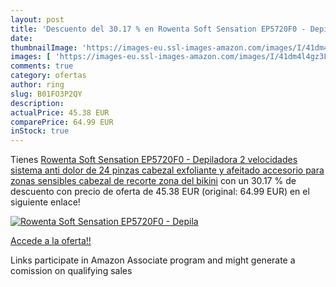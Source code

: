 ```yaml
---
layout: post
title: 'Descuento del 30.17 % en Rowenta Soft Sensation EP5720F0 - Depila'
date: 
thumbnailImage: 'https://images-eu.ssl-images-amazon.com/images/I/41dm4l4gz3L._SL200_.jpg'
images: [ 'https://images-eu.ssl-images-amazon.com/images/I/41dm4l4gz3L._SL200_.jpg' ]
comments: true
category: ofertas
author: ring
slug: B01FO3P2QY
description:
actualPrice: 45.38 EUR
comparePrice: 64.99 EUR
inStock: true
---
```


Tienes [Rowenta Soft Sensation EP5720F0 - Depiladora  2 velocidades  sistema anti dolor de 24 pinzas  cabezal exfoliante y afeitado  accesorio para zonas sensibles  cabezal de recorte zona del bikini](https://www.amazon.es/dp/B01FO3P2QY/?tag=tolees-21) con un 30.17 % de descuento con precio de oferta de 45.38 EUR (original: 64.99 EUR) en el siguiente enlace!

[![Rowenta Soft Sensation EP5720F0 - Depila](https://images-eu.ssl-images-amazon.com/images/I/41dm4l4gz3L._SL200_.jpg)](https://www.amazon.es/dp/B01FO3P2QY/?tag=tolees-21)

[Accede a la oferta!!](https://www.amazon.es/dp/B01FO3P2QY/?tag=tolees-21)

Links participate in Amazon Associate program and might generate a comission on qualifying sales


